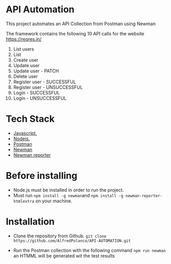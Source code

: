 # API Automation


This project automates an API Collection from Postman using Newman

The framework contains the following 10 API calls for the website https://reqres.in/


1. List users
2. List <Resources>
3. Create user
4. Update user
4. Update user - PATCH
5. Delete user
6. Register user - SUCCESSFUL
7. Register user - UNSUCCESSFUL
8. Login - SUCCESSFUL
9. Login - UNSUCCESSFUL

# Tech Stack

* [Javascript.](https://developer.mozilla.org/en-US/docs/Learn/Getting_started_with_the_web/JavaScript_basics)
* [Nodejs.](https://nodejs.org/en/about/)
* [Postman](https://www.postman.com/)
* [Newman](https://www.npmjs.com/package/newman)
* [Newman reporter](https://www.npmjs.com/package/newman-reporter-htmlextra)

# Before installing

* Node.js must be installed in order to run the project.
* Must run `npm install -g newman`and `npm install -g newman-reporter-htmlextra` on your machine.


# Installation

* Clone the repository from Github.
`git clone https://github.com/AlfredPolanco/API-AUTOMATION.git`

* Run the Postman collection with the following command
`npm run newman` an HTMML will be generated wit the test results
